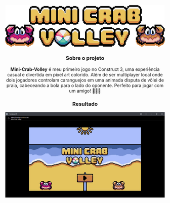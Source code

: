 
<div align="center">
 
<img src="img/logo.png" type="image/png" alt="Logo">

### Sobre o projeto

**Mini-Crab-Volley** é meu primeiro jogo no Construct 3, uma experiência casual e divertida em pixel art colorido. Além de ser multiplayer local onde dois jogadores controlam caranguejos em uma animada disputa de vôlei de praia, cabeceando a bola para o lado do oponente. Perfeito para jogar com um amigo! 🦀🏐🌊

### Resultado
![Gameplay](img/gameplay.gif)

</div>
